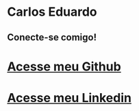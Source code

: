 # Carlos Eduardo

## Conecte-se comigo!

# [Acesse meu Github](https://github.com/eduardocl018)

# [Acesse meu Linkedin](https://www.linkedin.com/in/carlos-eduardo-ab3a57177/)
